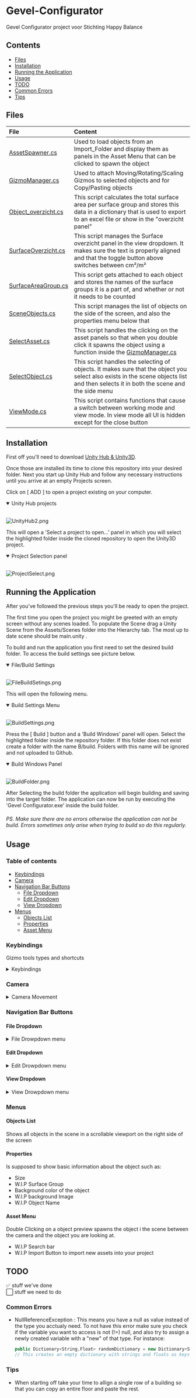 # Gevel-Configurator
Gevel Configurator project voor Stichting Happy Balance

## Contents
- [Files](#files)
- [Installation](#installation)
- [Running the Application](#running-the-application)
- [Usage](#usage)
- [TODO](#todo)
- [Common Errors](#common-errors)
- [Tips](#tips)


## Files 

|File | Content |
|:----|:--------|
| [AssetSpawner.cs](https://github.com/KingPungy/Gevel-Configurator/blob/master/Gevel%20Configurator/Assets/Scripts/AssetSpawner.cs) | Used to load objects from an Import_Folder and display them as panels in the Asset Menu that can be clicked to spawn the object|
| [GizmoManager.cs](https://github.com/KingPungy/Gevel-Configurator/blob/master/Gevel%20Configurator/Assets/Scripts/GizmoManager.cs) | Used to attach Moving/Rotating/Scaling Gizmos to selected objects and for Copy/Pasting objects |
| [Object_overzicht.cs](https://github.com/KingPungy/Gevel-Configurator/blob/master/Gevel%20Configurator/Assets/Scripts/Objects_overzicht.cs)| This script calculates the total surface area per surface group and stores this data in a dictionary that is used to export to an excel file or show in the "overzicht panel" |
| [SurfaceOverzicht.cs](https://github.com/KingPungy/Gevel-Configurator/blob/master/Gevel%20Configurator/Assets/Scripts/SurfaceOverzicht.cs) | This script  manages the Surface overzicht panel in the view dropdown. It makes sure the text is properly aligned and that the toggle button above switches between cm²/m² |
| [SurfaceAreaGroup.cs](https://github.com/KingPungy/Gevel-Configurator/blob/master/Gevel%20Configurator/Assets/Scripts/SurfaceAreaGroup.cs) | This script gets attached to each object and stores the names of the surface groups it is a part of, and whether or not it needs to be counted |
| [SceneObjects.cs](https://github.com/KingPungy/Gevel-Configurator/blob/master/Gevel%20Configurator/Assets/Scripts/SceneObjects.cs) | This script manages the list of objects on the side of the screen, and also the properties menu below that |
| [SelectAsset.cs](https://github.com/KingPungy/Gevel-Configurator/blob/master/Gevel%20Configurator/Assets/Scripts/SelectAsset.cs) | This script handles the clicking on the asset panels so that when you double click it spawns the object using a function inside the [GizmoManager.cs](https://github.com/KingPungy/Gevel-Configurator/blob/master/Gevel%20Configurator/Assets/Scripts/GizmoManager.cs) |
| [SelectObject.cs](https://github.com/KingPungy/Gevel-Configurator/blob/master/Gevel%20Configurator/Assets/Scripts/SelectObject.cs) | This script handles the selecting of objects. It makes sure that the object you select also exists in the scene objects list and then selects it in both the scene and the side menu |
| [ViewMode.cs](https://github.com/KingPungy/Gevel-Configurator/blob/master/Gevel%20Configurator/Assets/Scripts/ViewMode.cs) | This script contains functions that cause a switch between working mode and view mode. In view mode all UI is hidden except for the close button |




## Installation
First off you'll need to download [Unity Hub & Unity3D](https://unity3d.com/get-unity/download).  

Once those are installed its time to clone this repository into your desired folder. 
Next you start up Unity Hub and follow any necessary instructions until you arrive at an empty Projects screen.

Click on [ ADD ] to open a project existing on your computer.

<details open>
<summary>Unity Hub projects</summary>
<br> 
 
![UnityHub2.png](RepoInfo/UnityHub2.png)   
 
</details>
 
This will open a 'Select a project to open...' panel in which you will select the highlighted folder inside the cloned repository to open the Unity3D project. 

<details open>
<summary>Project Selection panel</summary>
<br> 
 
![ProjectSelect.png](RepoInfo/ProjectSelect.png)

</details>

## Running the Application

After you've followed the previous steps you'll be ready to open the project.  

The first time you open the project you might be greeted with an empty screen without any scenes loaded. 
To populate the Scene drag a Unity Scene from the Assets/Scenes folder into the Hierarchy tab. The most up to date scene should be main.unity .  

To build and run the application you first need to set the desired build folder. To access the build settings see picture below. 

<details open>
<summary>File/Build Settings</summary>
<br> 
 
![FileBuildSetings.png](RepoInfo/FileBuildSettings.png)

</details>  

This will open the following menu.

<details open>
<summary>Build Settings Menu</summary>
<br> 
 
![BuildSettings.png](RepoInfo/BuildSettings.png)

</details>  

Press the [ Build ] button and a 'Build Windows' panel will open. Select the highlighted folder inside the repository folder. If this folder does not exist create a folder with the name B/build. Folders with this name will be ignored and not uploaded to Github.

<details open>
<summary>Build Windows Panel</summary>
<br> 
 
![BuildFolder.png](RepoInfo/BuildFolder.png)

</details>

After Selecting the build folder the application will begin building and saving into the target folder. The application can now be run by executing the 'Gevel Configurator.exe' inside the build folder. 

###### PS. Make sure there are no errors otherwise the application can not be build. Errors sometimes only arise when trying to build so do this regularly.

## Usage

### Table of contents
- [Keybindings](#keybindings)
- [Camera](#camera)
- [Navigation Bar Buttons](#navigation-bar-buttons)
  * [File Dropdown](#file-dropdown)
  * [Edit Dropdown](#edit-dropdown)
  * [View Dropdown](#view-dropdown)
- [Menus](#menus)
  * [Objects List](#objects-list)
  * [Properties](#properties)
  * [Asset Menu](#asset-menu)

### Keybindings

Gizmo tools types and shortcuts

<details>
<summary>Keybindings</summary>
<br> 
 
|Tool|Keybind|
|:---|:------|
| Move Tool              | W |
| Rotating Tool          | E |
| Scaling Tool           | R |
| Universal tool         | T |
| Transform Space Global | G |
| Transform Space Local  | L |
| Copy                   | Crtl + C |
| Paste                  | Crtl + V |
| Delete                 | Del |
| Alternate Tool Mode    | Hold LShift while using a tool |

</details>

### Camera
<details>
<summary>Camera Movement</summary>
<br> 

|Button|Use|
|:-----|:--|
| WASD               | Move forward/back/sideways                       |
| Hold RMButton      | Rotate camera                                    |
| Hold MiddleMButton | Pan camera verticaly and horizontaly on its axis |
| Scroll Wheel       | Move forwards and backwards , Zoom               |

</details>

### Navigation Bar Buttons

#### File Dropdown
<details>
<summary>File Drowpdown menu</summary>
<br> 
 
|Button|Use|
|:-----|:--|
| New     | W.I.P |
| Load    | W.I.P |
| Save    | W.I.P |
| Save As | W.I.P |
| Import  | W.I.P |
| Settings| W.I.P |
| Quit    | Exit Application |

</details>

#### Edit Dropdown
<details>
<summary>Edit Drowpdown menu</summary>
<br> 
 
|Button|Use|
|:-----|:--|
| Redo       | redo's last move/rotate/scale action |
| Undo       | undo's last move/rotate/scale action |
| Copy       | W.I.P |
| Cut        | W.I.P |
| Paste      | W.I.P |
| Asset Menu | Opens Asset menu |

</details>


#### View Dropdown
<details>
<summary>View Drowpdown menu</summary>
<br> 
 
|Button|Use|
|:-----|:--|
| Overzicht | Opens panel that shows surface Totals and a button for exporting to Excel |
| Demo (F5) | Hides all UI for presentation, does not restrict tool use |

</details>

### Menus

#### Objects List
Shows all objects in the scene in a scrollable viewport on the right side of the screen

#### Properties
Is supposed to show basic information about the object such as:
- Size
- W.I.P Surface Group
- Background color of the object
- W.I.P background Image
- W.I.P Object Name

#### Asset Menu

Double Clicking on a object preview spawns the object i the scene between the camera and the object you are looking at.

- W.I.P Search bar
- W.I.P Import Button to import new assets into your project


## TODO
✅ stuff we've done  
⬜ stuff we need to do



### Common Errors
- NullReferenceException : This means you have a null as value instead of the type you acctualy need. To not have this error make sure you check if the variable you want to       access is not (!=) null, and also try to assign a newly created variable with a "new" of that type. For instance: 
  ```c#
  public Dictionary<String,Float> randomDictionary = new Dictionary<String,Float>();
  // This creates an empty dictionary with strings and floats as keys and values.
  ``` 

### Tips
- When starting off take your time to allign a single row of a building so that you can copy an entire floor and paste the rest.




